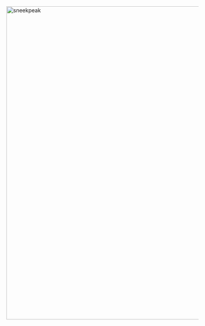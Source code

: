 <img width="1450" height="821" alt="sneekpeak" src="https://github.com/user-attachments/assets/bfefa831-58e8-4597-ae97-32ecf51ef27d" />
